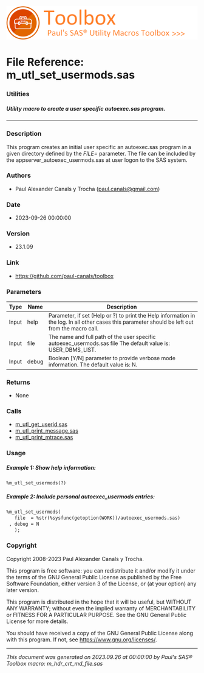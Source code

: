 ![../../misc/images/doc_header.png](../../misc/images/doc_header.png)
# 
# File Reference: m_utl_set_usermods.sas

### Utilities

##### Utility macro to create a user specific autoexec.sas program.

***

### Description
This program creates an initial user specific an autoexec.sas program in a given directory defined by the _FILE=_ parameter. The file can be included by the appserver_autoexec_usermods.sas at user logon to the SAS system.



### Authors
* Paul Alexander Canals y Trocha (paul.canals@gmail.com)

### Date
* 2023-09-26 00:00:00

### Version
* 23.1.09

### Link
* https://github.com/paul-canals/toolbox

### Parameters
| Type | Name | Description |
| ---- | ---- | ----------- |
| Input | help | Parameter, if set (Help or ?) to print the Help information in the log. In all other cases this parameter should be left out from the macro call. |
| Input | file | The name and full path of the user specific autoexec_usermods.sas file The default value is: USER_DBMS_LIST. |
| Input | debug | Boolean [Y/N] parameter to provide verbose mode information. The default value is: N. |

### Returns
* None

### Calls
* [m_utl_get_userid.sas](m_utl_get_userid.md)
* [m_utl_print_message.sas](m_utl_print_message.md)
* [m_utl_print_mtrace.sas](m_utl_print_mtrace.md)

### Usage

##### Example 1: Show help information:
```sas
%m_utl_set_usermods(?)
```

##### Example 2: Include personal autoexec_usermods entries:
```sas
%m_utl_set_usermods(
   file  = %str(%sysfunc(getoption(WORK))/autoexec_usermods.sas)
 , debug = N
   );
```

### Copyright
Copyright 2008-2023 Paul Alexander Canals y Trocha. 
 
This program is free software: you can redistribute it and/or modify 
it under the terms of the GNU General Public License as published by 
the Free Software Foundation, either version 3 of the License, or 
(at your option) any later version. 
 
This program is distributed in the hope that it will be useful, 
but WITHOUT ANY WARRANTY; without even the implied warranty of 
MERCHANTABILITY or FITNESS FOR A PARTICULAR PURPOSE. See the 
GNU General Public License for more details. 
 
You should have received a copy of the GNU General Public License 
along with this program. If not, see <https://www.gnu.org/licenses/>. 


***
*This document was generated on 2023.09.26 at 00:00:00 by Paul's SAS&reg; Toolbox macro: m_hdr_crt_md_file.sas*
